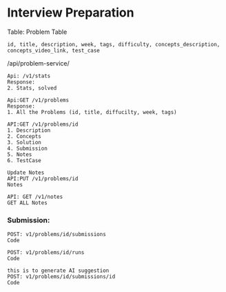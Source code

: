 
# Interview Preparation
Table:
Problem Table
```
id, title, description, week, tags, difficulty, concepts_description, concepts_video_link, test_case
```




/api/problem-service/
```
Api: /v1/stats
Response:
2. Stats, solved
```


```
Api:GET /v1/problems
Response:
1. All the Problems (id, title, diffucilty, week, tags)
```

```
API:GET /v1/problems/id
1. Description
2. Concepts
3. Solution
4. Submission
5. Notes
6. TestCase
```

```
Update Notes
API:PUT /v1/problems/id
Notes
```

```
API: GET /v1/notes
GET ALL Notes
```

### Submission:
```
POST: v1/problems/id/submissions
Code
```

```
POST: v1/problems/id/runs
Code
```

``` 
this is to generate AI suggestion
POST: v1/problems/id/submissions/id
Code
```
